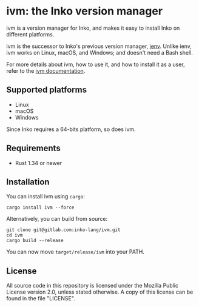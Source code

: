 # ivm: the Inko version manager

ivm is a version manager for Inko, and makes it easy to install Inko on
different platforms.

ivm is the successor to Inko's previous version manager,
[ienv](https://gitlab.com/inko-lang/ienv). Unlike ienv, ivm works on Linux,
macOS, and Windows; and doesn't need a Bash shell.

For more details about ivm, how to use it, and how to install it as a user,
refer to the
[ivm documentation](https://docs.inko-lang.org/manual/master/getting-started/ivm/).

## Supported platforms

* Linux
* macOS
* Windows

Since Inko requires a 64-bits platform, so does ivm.

## Requirements

* Rust 1.34 or newer

## Installation

You can install ivm using `cargo`:

    cargo install ivm --force

Alternatively, you can build from source:

    git clone git@gitlab.com:inko-lang/ivm.git
    cd ivm
    cargo build --release

You can now move `target/release/ivm` into your PATH.

## License

All source code in this repository is licensed under the Mozilla Public License
version 2.0, unless stated otherwise. A copy of this license can be found in the
file "LICENSE".
